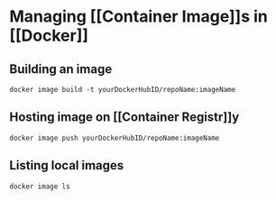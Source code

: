 # Managing [[Container Image]]s in [[Docker]]

## Building an image

```docker
docker image build -t yourDockerHubID/repoName:imageName
```

## Hosting image on [[Container Registr]]y

```docker
docker image push yourDockerHubID/repoName:imageName
```

## Listing local images

```docker
docker image ls
```
